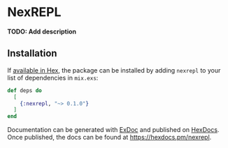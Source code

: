 # NexREPL

**TODO: Add description**

## Installation

If [available in Hex](https://hex.pm/docs/publish), the package can be installed
by adding `nexrepl` to your list of dependencies in `mix.exs`:

```elixir
def deps do
  [
    {:nexrepl, "~> 0.1.0"}
  ]
end
```

Documentation can be generated with [ExDoc](https://github.com/elixir-lang/ex_doc)
and published on [HexDocs](https://hexdocs.pm). Once published, the docs can
be found at <https://hexdocs.pm/nexrepl>.

